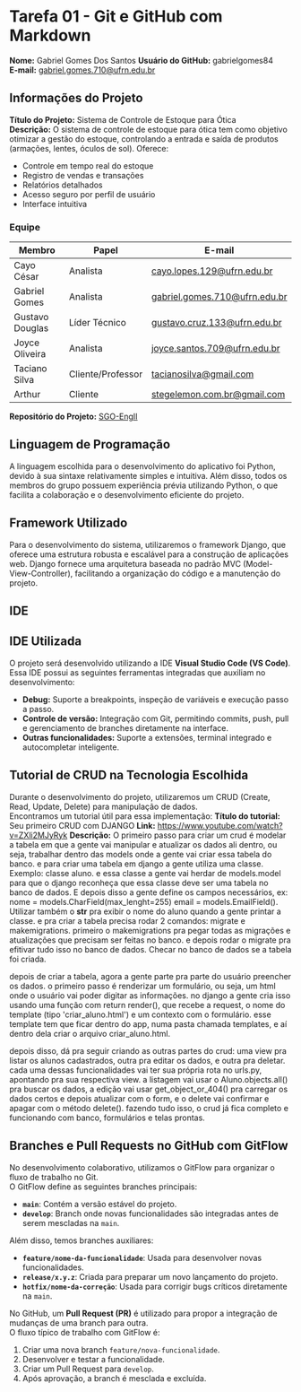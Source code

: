 # Tarefa 01 - Git e GitHub com Markdown

**Nome:** Gabriel Gomes Dos Santos 
**Usuário do GitHub:** gabrielgomes84  
**E-mail:** gabriel.gomes.710@ufrn.edu.br


## Informações do Projeto

**Título do Projeto:** Sistema de Controle de Estoque para Ótica  
**Descrição:** O sistema de controle de estoque para ótica tem como objetivo otimizar a gestão do estoque, controlando a entrada e saída de produtos (armações, lentes, óculos de sol). Oferece:

- Controle em tempo real do estoque  
- Registro de vendas e transações  
- Relatórios detalhados  
- Acesso seguro por perfil de usuário  
- Interface intuitiva  

### **Equipe**  

| Membro          | Papel            | E-mail                          |
|----------------|----------------|--------------------------------|
| Cayo César     | Analista        | cayo.lopes.129@ufrn.edu.br    |
| Gabriel Gomes  | Analista        | gabriel.gomes.710@ufrn.edu.br |
| Gustavo Douglas | Líder Técnico  | gustavo.cruz.133@ufrn.edu.br  |
| Joyce Oliveira | Analista        | joyce.santos.709@ufrn.edu.br  |
| Taciano Silva  | Cliente/Professor | tacianosilva@gmail.com        |
| Arthur         | Cliente         | stegelemon.com.br@gmail.com   |

**Repositório do Projeto:** [SGO-EngII](https://github.com/Joyce8900/SGO-EngII)


## **Linguagem de Programação**
A linguagem escolhida para o desenvolvimento do aplicativo foi Python, devido à sua sintaxe relativamente simples e intuitiva. Além disso, todos os membros do grupo possuem experiência prévia utilizando Python, o que facilita a colaboração e o desenvolvimento eficiente do projeto.

## **Framework Utilizado**
Para o desenvolvimento do sistema, utilizaremos o framework Django, que oferece uma estrutura robusta e escalável para a construção de aplicações web. Django fornece uma arquitetura baseada no padrão MVC (Model-View-Controller), facilitando a organização do código e a manutenção do projeto.

## **IDE**
## IDE Utilizada

O projeto será desenvolvido utilizando a IDE **Visual Studio Code (VS Code)**.  
Essa IDE possui as seguintes ferramentas integradas que auxiliam no desenvolvimento:  

- **Debug:** Suporte a breakpoints, inspeção de variáveis e execução passo a passo.  
- **Controle de versão:** Integração com Git, permitindo commits, push, pull e gerenciamento de branches diretamente na interface.  
- **Outras funcionalidades:** Suporte a extensões, terminal integrado e autocompletar inteligente.  


## **Tutorial de CRUD na Tecnologia Escolhida**

Durante o desenvolvimento do projeto, utilizaremos um CRUD (Create, Read, Update, Delete) para manipulação de dados.  
Encontramos um tutorial útil para essa implementação:
**Título do tutorial:** Seu primeiro CRUD com DJANGO
**Link:** https://www.youtube.com/watch?v=ZXli2MJyRyk
**Descrição:**  O primeiro passo para criar um crud é modelar a tabela em que a gente vai manipular e atualizar os dados ali dentro, ou seja, trabalhar dentro das models onde a gente vai criar essa tabela do banco. e para criar uma tabela em django a gente utiliza uma classe. Exemplo: classe aluno. e essa classe a gente vai herdar de models.model para que o django reconheça que essa classe deve ser uma tabela no banco de dados. E depois disso a gente define os campos necessários, ex: nome = models.CharField(max_lenght=255)
email = models.EmailField().
Utilizar também o __str__ pra exibir o nome do aluno quando a  gente printar a classe. e pra criar a tabela precisa rodar 2 comandos: migrate e makemigrations. primeiro o makemigrations pra pegar todas as migrações e atualizações que precisam ser feitas no banco. e depois rodar o migrate pra efitivar tudo isso no banco de dados. Checar no banco de dados se a tabela foi criada.

depois de criar a tabela, agora a gente parte pra parte do usuário preencher os dados. o primeiro passo é renderizar um formulário, ou seja, um html onde o usuário vai poder digitar as informações. no django a gente cria isso usando uma função com return render(), que recebe a request, o nome do template (tipo 'criar_aluno.html') e um contexto com o formulário. esse template tem que ficar dentro do app, numa pasta chamada templates, e aí dentro dela criar o arquivo criar_aluno.html.

depois disso, dá pra seguir criando as outras partes do crud: uma view pra listar os alunos cadastrados, outra pra editar os dados, e outra pra deletar. cada uma dessas funcionalidades vai ter sua própria rota no urls.py, apontando pra sua respectiva view. a listagem vai usar o Aluno.objects.all() pra buscar os dados, a edição vai usar get_object_or_404() pra carregar os dados certos e depois atualizar com o form, e o delete vai confirmar e apagar com o método delete(). fazendo tudo isso, o crud já fica completo e funcionando com banco, formulários e telas prontas.

## Branches e Pull Requests no GitHub com GitFlow

No desenvolvimento colaborativo, utilizamos o GitFlow para organizar o fluxo de trabalho no Git.  
O GitFlow define as seguintes branches principais:  
- **`main`**: Contém a versão estável do projeto.  
- **`develop`**: Branch onde novas funcionalidades são integradas antes de serem mescladas na `main`.  

Além disso, temos branches auxiliares:  
- **`feature/nome-da-funcionalidade`**: Usada para desenvolver novas funcionalidades.  
- **`release/x.y.z`**: Criada para preparar um novo lançamento do projeto.  
- **`hotfix/nome-da-correção`**: Usada para corrigir bugs críticos diretamente na `main`.  

No GitHub, um **Pull Request (PR)** é utilizado para propor a integração de mudanças de uma branch para outra.  
O fluxo típico de trabalho com GitFlow é:  
1. Criar uma nova branch `feature/nova-funcionalidade`.  
2. Desenvolver e testar a funcionalidade.  
3. Criar um Pull Request para `develop`.  
4. Após aprovação, a branch é mesclada e excluída.  